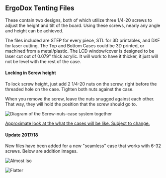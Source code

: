 ## ErgoDox Tenting Files

These contain two designs, both of which utilize three 1/4-20 screws to adjust the height and tilt of the board.
Using these screws, nearly any angle and height can be achieved.

The files included are STEP for every piece, STL for 3D printables, and DXF for laser cutting.
The Top and Bottom Cases could be 3D printed, or machined from a metal/plastic.
The LCD window/cover is designed to be laser cut out of 0.079" thick acrylic.  It will work to have it thicker, it just will not be level with the rest of the case.


#### Locking in Screw height

To lock screw height, just add 2 1/4-20 nuts on the screw, right before the threaded hole on the case.  Tighten both nuts against the case.

When you remove the screw, leave the nuts snugged against each other.  That way, they will hold the position that the screw should go to.

![Diagram of the Screw-nuts-case system together](http://i.imgur.com/7FtCnVR.jpg)

[Approximate look at the what the cases will be like.  Subject to change.](http://imgur.com/a/zDdpQ)


#### Update 2017/18

New files have been added for a new "seamless" case that works with 6-32 screws.  Below are addition images.

![Almost Iso](https://i.imgur.com/dMRoOqJ.png)

![Flatter](https://i.imgur.com/eH6KZMj.png)
